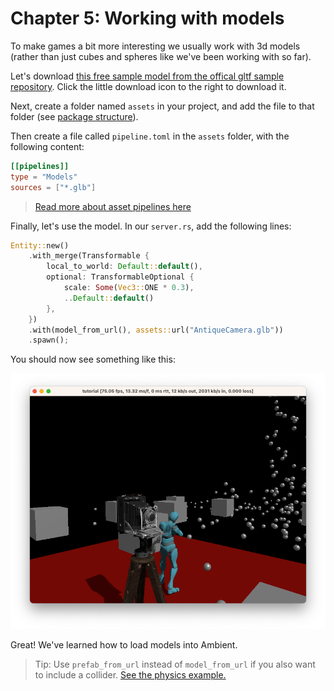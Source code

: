 # Chapter 5: Working with models

To make games a bit more interesting we usually work with 3d models (rather than just cubes and spheres like we've been working with so far).

Let's download [this free sample model from the offical gltf sample repository](https://github.com/KhronosGroup/glTF-Sample-Models/blob/master/2.0/AntiqueCamera/glTF-Binary/AntiqueCamera.glb).
Click the little download icon to the right to download it.

Next, create a folder named `assets` in your project, and add the file to that folder (see [package structure](./1_package.md#package-structure)).

Then create a file called `pipeline.toml` in the `assets` folder, with the following content:

```toml
[[pipelines]]
type = "Models"
sources = ["*.glb"]
```

> [Read more about asset pipelines here](../../reference/asset_pipeline.md)

Finally, let's use the model. In our `server.rs`, add the following lines:

```rust
Entity::new()
    .with_merge(Transformable {
        local_to_world: Default::default(),
        optional: TransformableOptional {
            scale: Some(Vec3::ONE * 0.3),
            ..Default::default()
        },
    })
    .with(model_from_url(), assets::url("AntiqueCamera.glb"))
    .spawn();
```

You should now see something like this:

![Model](model.png)

Great! We've learned how to load models into Ambient.

> Tip: Use `prefab_from_url` instead of `model_from_url` if you also want to include a collider. [See the physics example.](https://github.com/AmbientRun/Ambient/tree/main/guest/rust/examples/basics/physics)
